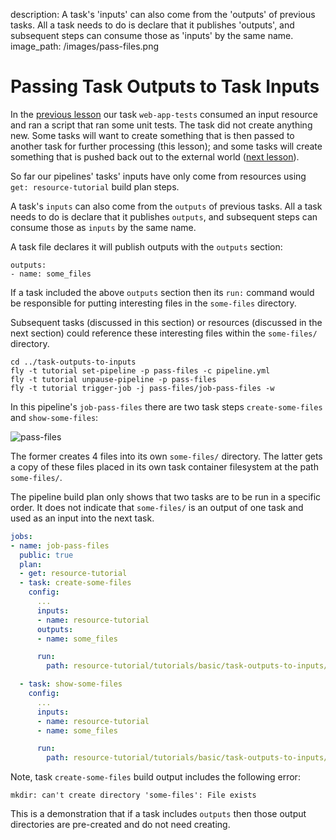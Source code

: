 description: A task's 'inputs' can also come from the 'outputs' of previous tasks. All a task needs to do is declare that it publishes 'outputs', and subsequent steps can consume those as 'inputs' by the same name.
image_path: /images/pass-files.png

# Passing Task Outputs to Task Inputs

In the [previous lesson](job-inputs.md) our task `web-app-tests` consumed an input resource and ran a script that ran some unit tests. The task did not create anything new. Some tasks will want to create something that is then passed to another task for further processing (this lesson); and some tasks will create something that is pushed back out to the external world ([next lesson](publishing-outputs.md)).

So far our pipelines' tasks' inputs have only come from resources using `get: resource-tutorial` build plan steps.

A task's `inputs` can also come from the `outputs` of previous tasks. All a task needs to do is declare that it publishes `outputs`, and subsequent steps can consume those as `inputs` by the same name.

A task file declares it will publish outputs with the `outputs` section:

```
outputs:
- name: some_files
```

If a task included the above `outputs` section then its `run:` command would be responsible for putting interesting files in the `some-files` directory.

Subsequent tasks (discussed in this section) or resources (discussed in the next section) could reference these interesting files within the `some-files/` directory.

```
cd ../task-outputs-to-inputs
fly -t tutorial set-pipeline -p pass-files -c pipeline.yml
fly -t tutorial unpause-pipeline -p pass-files
fly -t tutorial trigger-job -j pass-files/job-pass-files -w
```

In this pipeline's `job-pass-files` there are two task steps `create-some-files` and `show-some-files`:

![pass-files](/images/pass-files.png)

The former creates 4 files into its own `some-files/` directory. The latter gets a copy of these files placed in its own task container filesystem at the path `some-files/`.

The pipeline build plan only shows that two tasks are to be run in a specific order. It does not indicate that `some-files/` is an output of one task and used as an input into the next task.

```yaml
jobs:
- name: job-pass-files
  public: true
  plan:
  - get: resource-tutorial
  - task: create-some-files
    config:
      ...
      inputs:
      - name: resource-tutorial
      outputs:
      - name: some_files

      run:
        path: resource-tutorial/tutorials/basic/task-outputs-to-inputs/create_some_files.sh

  - task: show-some-files
    config:
      ...
      inputs:
      - name: resource-tutorial
      - name: some_files

      run:
        path: resource-tutorial/tutorials/basic/task-outputs-to-inputs/show_files.sh

```

Note, task `create-some-files` build output includes the following error:

```
mkdir: can't create directory 'some-files': File exists
```

This is a demonstration that if a task includes `outputs` then those output directories are pre-created and do not need creating.


